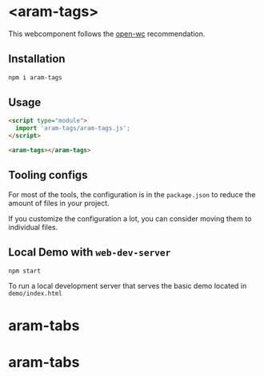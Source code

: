 # \<aram-tags>

This webcomponent follows the [open-wc](https://github.com/open-wc/open-wc) recommendation.

## Installation
```bash
npm i aram-tags
```

## Usage
```html
<script type="module">
  import 'aram-tags/aram-tags.js';
</script>

<aram-tags></aram-tags>
```



## Tooling configs

For most of the tools, the configuration is in the `package.json` to reduce the amount of files in your project.

If you customize the configuration a lot, you can consider moving them to individual files.

## Local Demo with `web-dev-server`
```bash
npm start
```
To run a local development server that serves the basic demo located in `demo/index.html`
# aram-tabs
# aram-tabs
